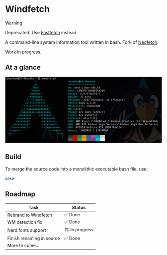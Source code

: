 # Windfetch

> [!WARNING]
> 
> Deprecated. Use [Fastfetch](https://github.com/fastfetch-cli/fastfetch) instead

A command-line system information tool written in bash. Fork of [Neofetch](https://github.com/dylanaraps/neofetch).

Work in progress.

## At a glance

![Screenshot](./docs/screenshot1.png)

## Build

To merge the source code into a monolithic executable bash file, use:

```bash
make 
```
## Roadmap

| Task                      | Status         |
|---------------------------|----------------|
| Rebrand to Windfetch      | ✅ Done        |
| WM detection fix          | ✅ Done        |
| Nerd fonts support        | 🏗️ In progress |
| Finish renaming in source | ✅ Done        |
| More to come...           |                |

